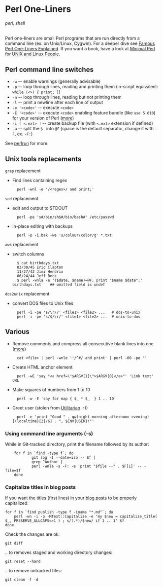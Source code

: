 # Perl One-Liners
###### perl, shell

Perl one-liners are small Perl programs that are run directly from a command line (ex. on Unix/Linux, Cygwin). For a deeper dive see [Famous Perl One-Liners Explained](http://www.catonmat.net/blog/perl-one-liners-explained-part-one/). If you want a book, have a look at [Minimal Perl for UNIX and Linux People](http://www.amazon.com/Minimal-Perl-UNIX-Linux-People/dp/1932394508/ref=sr_1_1?ie=UTF8&qid=1358096838&sr=8-1&keywords=minimal+perl+for+unix).


## Perl command line switches 

* `-w` -- enable warnings (generally advisable)
* `-p` -- loop through lines, reading and printing them (in-script equivalent: `while (<>) { print; }`)
* `-n` -- loop through lines, reading but not printing them
* `-l` -- print a newline after each line of output
* `-e '<code>'` -- execute `<code>`
* `-E '<code>'` -- execute `<code>` enabling feature bundle (like `use 5.010`) for your version of Perl ([more](http://perldoc.perl.org/feature.html#IMPLICIT-LOADING))
* `-i [ <.ext> ]` -- create backup file (with `<.ext>` extension if defined)
* `-a` -- split the `$_` into `@F` (space is the default separator, change it with `-F`, ex. `-F:`)

See [perlrun](http://perldoc.perl.org/perlrun.html) for more.

## Unix tools replacements

`grep` replacement
* Find lines containing regex

        perl -wnl -e '/<regex>/ and print;'

`sed` replacement
* edit and output to STDOUT

        perl -pe 's#/bin/sh$#/bin/bash#' /etc/passwd
* in-place editing with backups

        perl -p -i.bak -we 's/colour/color/g' *.txt

`awk` replacement

* switch columns

        $ cat birthdays.txt
        03/30/45 Eric Clapton
        11/27/42 Jimi Hendrix
        06/24/44 Jeff Beck
        $ perl -wnla -e '($date, $name)=@F; print "$name $date";' birthdays.txt    ## omitted field is undef

`dos2unix` replacement

* convert DOS files to Unix files

        perl -i -pe 's/\r//' <file1> <file2> ...   # dos-to-unix
        perl -i -pe 's/$/\r/' <file1> <file2> ...  # unix-to-dos

## Various

* Remove comments and compress all consecutive blank lines into one ([more](http://www.catonmat.net/blog/perl-one-liners-explained-part-one/))

        cat <file> | perl -wnle '!/^#/ and print' | perl -00 -pe ''

* Create HTML anchor element

        perl -wE 'say "<a href=\"$ARGV[1]\">$ARGV[0]</a>"' 'Link text' URL

* Make squares of numbers from 1 to 10

        perl -w -E 'say for map { $_ * $_  } 1 .. 10'

* Greet user (stolen from [Utilitarian](http://perlmonks.org/?node_id=681898) :-))

        perl -e 'print "Good " . qw(night morning afternoon evening)[(localtime)[2]/6] . ", $ENV{USER}!"'

### Using command line arguments (-s)

While in Git-tracked directory, print the filename followed by its author:

        for f in `find -type f`; do 
                git log -1 --date=iso -- $f |
                grep ^Author |
                perl -wnla -s -F: -e 'print "$file --" . $F[1]' -- -file=$f
        done

### Capitalize titles in blog posts

If you want the titles (first lines) in your [blog posts](https://github.com/jreisinger/blog/tree/master/publish) to be properly capitalized:

    for f in `find publish -type f -iname "*.md"`; do
        perl -wn -i -p -MText::Capitalize -e 'my $new = capitalize_title( $_, PRESERVE_ALLCAPS=>1 ) ; s/(.*)/$new/ if 1 .. 1' $f
    done

Check the changes are ok:

    git diff
    
.. to removes staged and working directory changes:

    git reset --hard

.. to remove untracked files:

    git clean -f -d
